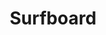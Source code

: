 ---
title: Surfboard
description: See our surfboards
bannerh1: Our Surfboards
layout: surf
slug: surfboards
---